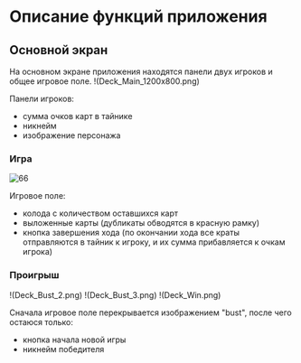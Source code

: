# Описание функций приложения
## Основной экран

На основном экране приложения находятся панели двух игроков и общее игровое поле.
!(Deck_Main_1200x800.png)

Панели игроков: 
- сумма очков карт в тайнике
- никнейм
- изображение персонажа

### Игра

![66](/Deck_Bust_1.png)

Игровое поле:
- колода с количеством оставшихся карт
- выложенные карты (дубликаты обводятся в красную рамку)
- кнопка завершения хода (по окончании хода все краты отправляются в тайник к игроку, и их сумма прибавляется к очкам игрока)

### Проигрыш

!(Deck_Bust_2.png)
!(Deck_Bust_3.png)
!(Deck_Win.png)

Сначала игровое поле перекрывается изображением "bust", после чего остаюся только:
- кнопка начала новой игры
- никнейм победителя
